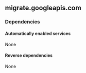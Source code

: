 ## migrate.googleapis.com

### Dependencies

#### Automatically enabled services

None

#### Reverse dependencies

None
